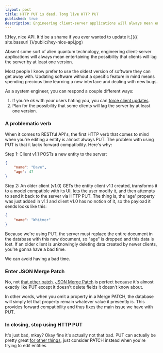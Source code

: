 ```yaml
---
layout: post
title: HTTP PUT is dead, long live HTTP PUT
published: true
description: Engineering client-server applications will always mean entertaining the possibility that clients will lag the server by at least one version.
---
```


![Hey, nice API. It'd be a shame if you ever wanted to update it.]({{ site.baseurl }}/public/hey-nice-api.jpg)

Absent some sort of alien quantum technology, engineering client-server applications will always mean entertaining the possibility that clients will lag the server by at least one version.

Most people I know prefer to use the oldest version of software they can get away with. Updating software without a specific feature in mind means spending precious time learning a new interface and dealing with new bugs.

As a system engineer, you can respond a couple different ways:

1. If you're ok with your users hating you, you can [force client updates](http://www.pushsquare.com/news/2019/12/ps4_firmware_update_7_02_is_ready_for_download_right_now).
2. Plan for the possibility that some clients will lag the server by at least one version.

### A problematic verb

When it comes to RESTful API's, the first HTTP verb that comes to mind when you're editing a entity is almost always PUT. The problem with using PUT is that it lacks forward compatibility. Here's why:

Step 1: Client v1.1 POSTs a new entity to the server:
``` json 
{
    "name": "Dave",
    "age": 47
}
```
Step 2: An older client (v1.0) GETs the entity client v1.1 created, transforms it to a model compatible with its UI, lets the user modify it, and then attempts to send it back to the server via HTTP PUT. The thing is, the 'age' property was just added in v1.1 and client v1.0 has no notion of it, so the payload it sends looks like this:
``` json
{
    "name": "Whitmer"
}
```

Because we're using PUT, the server must replace the entire document in the database with this new document, so "age" is dropped and this data is lost. If an older client is unknowingly deleting data created by newer clients, you're gonna have a bad time.

We can avoid having a bad time.

### Enter JSON Merge Patch

No, not [that other patch](https://tools.ietf.org/html/rfc6902). [JSON Merge Patch](https://tools.ietf.org/html/rfc7386) is perfect because it's almost exactly like PUT except it doesn't delete fields it doesn't know about.

In other words, when you omit a property in a Merge PATCH, the database will simply let that property remain whatever value it presently is. This provides forward compatibility and thus fixes the main issue we have with PUT.

### In closing, stop using HTTP PUT

It's just bad, mkay? Okay fine it's actually not that bad. PUT can actually be pretty great [for other things](https://stackoverflow.com/questions/630453/put-vs-post-in-rest), just consider PATCH instead when you're trying to edit entities.